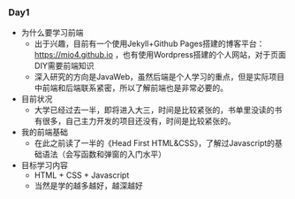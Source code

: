 ### Day1
 - 为什么要学习前端
   - 出于兴趣，目前有一个使用Jekyll+Github Pages搭建的博客平台：https://mio4.github.io ，也有使用Wordpress搭建的个人网站，对于页面DIY需要前端知识
   - 深入研究的方向是JavaWeb，虽然后端是个人学习的重点，但是实际项目中前端和后端联系紧密，所以了解前端也是非常必要的。
 - 目前状况
   - 大学已经过去一半，即将进入大三，时间是比较紧张的，书单里没读的书有很多，自己主力开发的项目还没有，时间是比较紧张的。
 - 我的前端基础
   - 在此之前读了一半的《Head First HTML&CSS》，了解过Javascript的基础语法（会写函数和弹窗的入门水平）
 - 目标学习内容
   -  HTML + CSS + Javascript
   -  当然是学的越多越好，越深越好


